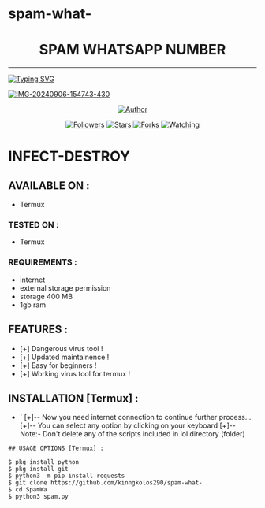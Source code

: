 # spam-what-


<h1 align="center"> SPAM WHATSAPP NUMBER </h1>
<p align="center">  
  
***
  
<a href="https://git.io/typing-svg"><img src="https://readme-typing-svg.demolab.com?font=Black+Ops+One&size=50&pause=1000&color=1BAFBAFF&center=true&width=910&height=100&lines=SPAM WHAT ;I+BY+EMPEROR+DESTRUCTOR;RELEASED+28.09.24" alt="Typing SVG" /></a>
  </p>
    <a href="https://ibb.co/MsM8G1b"><img src="https://files.catbox.moe/5i9bmk.jpg" alt="IMG-20240906-154743-430" border="0"></a>
<p align="center">
<pIP-destroyer align="center">
<a href="https://github.com/kinngkolos290/INFECT-DESTROY"><img title="Author" src="https://img.shields.io/badge/KOLOSMY -black?style=for-the-badge&logo=github"></a>
<p align="center">
<a href="https://github.com/ChanJinhuyk/followers"><img title="Followers" src="https://img.shields.io/github/followers/ChanJinhuyk?color=blue&style=flat-square"></a>
<a href="https://github.com/kinngkolos290/IP-destroyer-/stargazers/"><img title="Stars" src="https://img.shields.io/github/stars/Emperor-destructor/IP-destroyer-?color=red&style=flat-square"></a>
<a href="https://github.com/kinngkolos290/IP-destroyer-/network/members"><img title="Forks" src="https://img.shields.io/github/forks/kinngkolos290/IP-destroyer-?color=green&style=flat-square"></a>
<a href="https://github.com/kinngkolos290/IP-destroyer-/watchers"><img title="Watching" src="https://img.shields.io/github/watchers/kinngkolos290/IP-destroyer-?label=Watchers&color=yellow&style=flat-square"></a>

  
  # INFECT-DESTROY
## AVAILABLE ON :

* Termux

### TESTED ON :

* Termux

### REQUIREMENTS :
* internet
* external storage permission
* storage 400 MB
* 1gb ram

## FEATURES :
* [+] Dangerous virus tool !
* [+] Updated maintainence !
* [+] Easy for beginners !
* [+] Working virus tool for termux !

## INSTALLATION [Termux] :

* `
[+]-- Now you need internet connection to continue further process...
[+]-- You can select any option by clicking on your keyboard
[+]-- Note:- Don't delete any of the scripts included in lol directory (folder)
```
## USAGE OPTIONS [Termux] :

$ pkg install python
$ pkg install git
$ python3 -m pip install requests
$ git clone https://github.com/kinngkolos290/spam-what-
$ cd SpamWa
$ python3 spam.py
